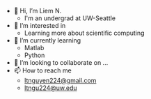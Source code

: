- 👋 Hi, I’m Liem N.
  - I'm an undergrad at UW-Seattle
- 👀 I’m interested in 
  - Learning more about scientific computing
- 🌱 I’m currently learning 
  - Matlab
  - Python
- 💞️ I’m looking to collaborate on ...
- 📫 How to reach me
  - ltnguyen224@gmail.com
  - ltngu224@uw.edu

<!---
ltngu224/ltngu224 is a ✨ special ✨ repository because its `README.md` (this file) appears on your GitHub profile.
You can click the Preview link to take a look at your changes.
--->
